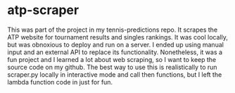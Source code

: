 # atp-scraper

This was part of the project in my tennis-predictions repo.
It scrapes the ATP website for tournament results and 
singles rankings. It was cool locally, but was obnoxious to deploy and run on a server. I ended up using manual input and an external
API to replace its functionality. Nonetheless, it was a fun project and I learned a lot about web scraping, so I want to keep the source code on my github. The best way to use this is realistically
to run scraper.py locally in interactive mode and call then functions, but I left the lambda function code in just for fun.

